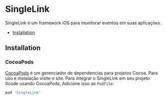 # SingleLink
SingleLink é um framework iOS para monitorar eventos em suas aplicações.

- [Installation](#installation)

## Installation

### CocoaPods

[CocoaPods](https://cocoapods.org) é um gerenciador de dependencias para projetos Cocoa. Para uso e instalação visite o site. Para integrar o SingleLink em seu projeto Xcode usando CocoaPods, Adicione isso ao `Podfile`:

```ruby
pod 'SingleLink'
```
